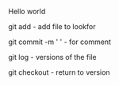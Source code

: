 Hello world

git add - add file to lookfor

git commit -m '   ' - for comment

git log - versions of the file

git checkout - return to version